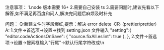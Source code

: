 注意事项：
1.node 版本需要 16+ 2.需要自己安装 ts 3.需要问题时,建议先看以下解答,如不满足再百度和问人,解决完问题后麻烦及时补充

问题：
Q:新建文件时字段爆红,提示：解决 error delete ·CR· (prettier/prettier)
A: 1.文件->首选项->设置->找到 setting.json 文件输入
"setting":{
"editor.codeActionsOnSave": {
"source.fixAll.eslint": true
},
}, 2.文件->首选项->设置->搜索框输入"行尾"->默认行尾字符改成\n

